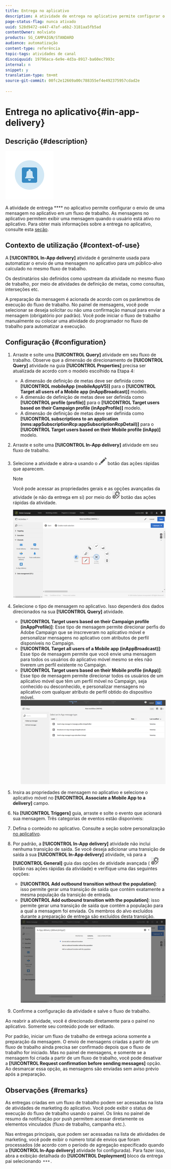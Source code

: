 ```yaml
---
title: Entrega no aplicativo
description: A atividade de entrega no aplicativo permite configurar o envio de uma mensagem no aplicativo em um fluxo de trabalho.
page-status-flag: nunca ativado
uuid: 528d9472-e447-47af-a6b2-3181aa5fb5ad
contentOwner: molviato
products: SG_CAMPAIGN/STANDARD
audience: automatização
content-type: referência
topic-tags: atividades de canal
discoiquuid: 19796aca-6e9e-4d3a-8917-ba60ec7993c
internal: n
snippet: y
translation-type: tm+mt
source-git-commit: 00fc2e12669a00c788355ef4e492375957cdad2e

---
```



# Entrega no aplicativo{#in-app-delivery}

## Descrição {#description}

![](assets/wkf_in_app_1.png)

A atividade de entrega **** no aplicativo permite configurar o envio de uma mensagem no aplicativo em um fluxo de trabalho. As mensagens no aplicativo permitem exibir uma mensagem quando o usuário está ativo no aplicativo. Para obter mais informações sobre a entrega no aplicativo, consulte esta [seção](../../channels/using/about-in-app-messaging.md).

## Contexto de utilização {#context-of-use}

A **[!UICONTROL In-App delivery]** atividade é geralmente usada para automatizar o envio de uma mensagem no aplicativo para um público-alvo calculado no mesmo fluxo de trabalho.

Os destinatários são definidos como upstream da atividade no mesmo fluxo de trabalho, por meio de atividades de definição de metas, como consultas, interseções etc.

A preparação da mensagem é acionada de acordo com os parâmetros de execução do fluxo de trabalho. No painel de mensagens, você pode selecionar se deseja solicitar ou não uma confirmação manual para enviar a mensagem (obrigatório por padrão). Você pode iniciar o fluxo de trabalho manualmente ou colocar uma atividade do programador no fluxo de trabalho para automatizar a execução.

## Configuração {#configuration}

1. Arraste e solte uma **[!UICONTROL Query]** atividade em seu fluxo de trabalho. Observe que a dimensão de direcionamento de **[!UICONTROL Query]** atividade na guia **[!UICONTROL Properties]** precisa ser atualizada de acordo com o modelo escolhido na Etapa 4:

   * A dimensão de definição de metas deve ser definida como **[!UICONTROL mobileApp (mobileAppV5)]** para o **[!UICONTROL Target all users of a Mobile app (inAppBroadcast)]** modelo.
   * A dimensão de definição de metas deve ser definida como **[!UICONTROL profile (profile)]** para o **[!UICONTROL Target users based on their Campaign profile (inAppProfile)]** modelo.
   * A dimensão de definição de metas deve ser definida como **[!UICONTROL subscriptions to an application (nms:appSubscriptionRcp:appSubscriptionRcpDetail)]** para o **[!UICONTROL Target users based on their Mobile profile (inApp)]** modelo.

1. Arraste e solte uma **[!UICONTROL In-App delivery]** atividade em seu fluxo de trabalho.
1. Selecione a atividade e abra-a usando o ![](assets/edit_darkgrey-24px.png) botão das ações rápidas que aparecem.

   >[!NOTE]
   >
   >Você pode acessar as propriedades gerais e as opções avançadas da atividade (e não da entrega em si) por meio do ![](assets/dlv_activity_params-24px.png) botão das ações rápidas da atividade.

   ![](assets/wkf_in_app_3.png)

1. Selecione o tipo de mensagem no aplicativo. Isso dependerá dos dados direcionados na sua **[!UICONTROL Query]** atividade.

   * **[!UICONTROL Target users based on their Campaign profile (inAppProfile)]**: Esse tipo de mensagem permite direcionar perfis do Adobe Campaign que se inscreveram no aplicativo móvel e personalizar mensagens no aplicativo com atributos de perfil disponíveis no Campaign.
   * **[!UICONTROL Target all users of a Mobile app (inAppBroadcast)]**: Esse tipo de mensagem permite que você envie uma mensagem para todos os usuários do aplicativo móvel mesmo se eles não tiverem um perfil existente no Campaign.
   * **[!UICONTROL Target users based on their Mobile profile (inApp)]**: Esse tipo de mensagem permite direcionar todos os usuários de um aplicativo móvel que têm um perfil móvel no Campaign, seja conhecido ou desconhecido, e personalizar mensagens no aplicativo com qualquer atributo de perfil obtido do dispositivo móvel.
   ![](assets/wkf_in_app_4.png)

1. Insira as propriedades de mensagem no aplicativo e selecione o aplicativo móvel no **[!UICONTROL Associate a Mobile App to a delivery]** campo.
1. Na **[!UICONTROL Triggers]** guia, arraste e solte o evento que acionará sua mensagem. Três categorias de eventos estão disponíveis:
1. Defina o conteúdo no aplicativo. Consulte a seção sobre personalização [no aplicativo](../../channels/using/customizing-an-in-app-message.md).
1. Por padrão, a **[!UICONTROL In-App delivery]** atividade não inclui nenhuma transição de saída. Se você deseja adicionar uma transição de saída à sua **[!UICONTROL In-App delivery]** atividade, vá para a **[!UICONTROL General]** guia das opções de atividade avançada ( ![](assets/dlv_activity_params-24px.png) botão nas ações rápidas da atividade) e verifique uma das seguintes opções:

   * **[!UICONTROL Add outbound transition without the population]**: isso permite gerar uma transição de saída que contém exatamente a mesma população da transição de entrada.
   * **[!UICONTROL Add outbound transition with the population]**: isso permite gerar uma transição de saída que contém a população para a qual a mensagem foi enviada. Os membros do alvo excluídos durante a preparação de entrega são excluídos desta transição.
   ![](assets/wkf_in_app_5.png)

1. Confirme a configuração da atividade e salve o fluxo de trabalho.

Ao reabrir a atividade, você é direcionado diretamente para o painel no aplicativo. Somente seu conteúdo pode ser editado.

Por padrão, iniciar um fluxo de trabalho de entrega aciona somente a preparação da mensagem. O envio de mensagens criadas a partir de um fluxo de trabalho ainda precisa ser confirmado depois que o fluxo de trabalho for iniciado. Mas no painel de mensagens, e somente se a mensagem foi criada a partir de um fluxo de trabalho, você pode desativar a **[!UICONTROL Request confirmation before sending messages]** opção. Ao desmarcar essa opção, as mensagens são enviadas sem aviso prévio após a preparação.

## Observações {#remarks}

As entregas criadas em um fluxo de trabalho podem ser acessadas na lista de atividades de marketing do aplicativo. Você pode exibir o status de execução do fluxo de trabalho usando o painel. Os links no painel de resumo da notificação por push permitem acessar diretamente os elementos vinculados (fluxo de trabalho, campanha etc.).

Nas entregas principais, que podem ser acessadas na lista de atividades de marketing, você pode exibir o número total de envios que foram processados (de acordo com o período de agregação especificado quando a **[!UICONTROL In-App delivery]** atividade foi configurada). Para fazer isso, abra a exibição detalhada do **[!UICONTROL Deployment]** bloco da entrega pai selecionando ![](assets/wkf_dlv_detail_button.png).
